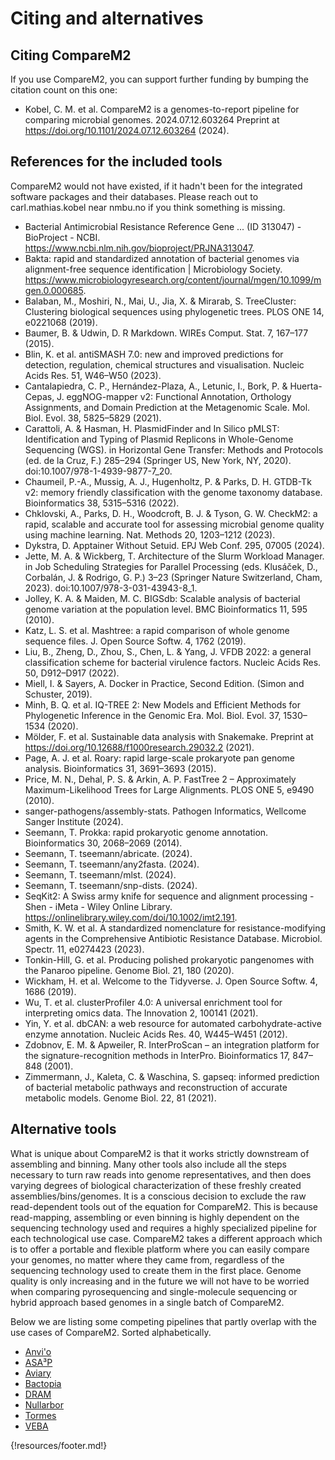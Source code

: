 

# Citing and alternatives

## Citing CompareM2

If you use CompareM2, you can support further funding by bumping the citation count on this one:

  - Kobel, C. M. et al. CompareM2 is a genomes-to-report pipeline for comparing microbial genomes. 2024.07.12.603264 Preprint at https://doi.org/10.1101/2024.07.12.603264 (2024).

## References for the included tools

CompareM2 would not have existed, if it hadn't been for the integrated software packages and their databases. Please reach out to carl.mathias.kobel near nmbu.no if you think something is missing.

  - Bacterial Antimicrobial Resistance Reference Gene ... (ID 313047) - BioProject - NCBI. https://www.ncbi.nlm.nih.gov/bioproject/PRJNA313047.
  - Bakta: rapid and standardized annotation of bacterial genomes via alignment-free sequence identification | Microbiology Society. https://www.microbiologyresearch.org/content/journal/mgen/10.1099/mgen.0.000685.
  - Balaban, M., Moshiri, N., Mai, U., Jia, X. & Mirarab, S. TreeCluster: Clustering biological sequences using phylogenetic trees. PLOS ONE 14, e0221068 (2019).
  - Baumer, B. & Udwin, D. R Markdown. WIREs Comput. Stat. 7, 167–177 (2015).
  - Blin, K. et al. antiSMASH 7.0: new and improved predictions for detection, regulation, chemical structures and visualisation. Nucleic Acids Res. 51, W46–W50 (2023).
  - Cantalapiedra, C. P., Hernández-Plaza, A., Letunic, I., Bork, P. & Huerta-Cepas, J. eggNOG-mapper v2: Functional Annotation, Orthology Assignments, and Domain Prediction at the Metagenomic Scale. Mol. Biol. Evol. 38, 5825–5829 (2021).
  - Carattoli, A. & Hasman, H. PlasmidFinder and In Silico pMLST: Identification and Typing of Plasmid Replicons in Whole-Genome Sequencing (WGS). in Horizontal Gene Transfer: Methods and Protocols (ed. de la Cruz, F.) 285–294 (Springer US, New York, NY, 2020). doi:10.1007/978-1-4939-9877-7_20.
  - Chaumeil, P.-A., Mussig, A. J., Hugenholtz, P. & Parks, D. H. GTDB-Tk v2: memory friendly classification with the genome taxonomy database. Bioinformatics 38, 5315–5316 (2022).
  - Chklovski, A., Parks, D. H., Woodcroft, B. J. & Tyson, G. W. CheckM2: a rapid, scalable and accurate tool for assessing microbial genome quality using machine learning. Nat. Methods 20, 1203–1212 (2023).
  - Dykstra, D. Apptainer Without Setuid. EPJ Web Conf. 295, 07005 (2024).
  - Jette, M. A. & Wickberg, T. Architecture of the Slurm Workload Manager. in Job Scheduling Strategies for Parallel Processing (eds. Klusáček, D., Corbalán, J. & Rodrigo, G. P.) 3–23 (Springer Nature Switzerland, Cham, 2023). doi:10.1007/978-3-031-43943-8_1.
  - Jolley, K. A. & Maiden, M. C. BIGSdb: Scalable analysis of bacterial genome variation at the population level. BMC Bioinformatics 11, 595 (2010).
  - Katz, L. S. et al. Mashtree: a rapid comparison of whole genome sequence files. J. Open Source Softw. 4, 1762 (2019).
  - Liu, B., Zheng, D., Zhou, S., Chen, L. & Yang, J. VFDB 2022: a general classification scheme for bacterial virulence factors. Nucleic Acids Res. 50, D912–D917 (2022).
  - Miell, I. & Sayers, A. Docker in Practice, Second Edition. (Simon and Schuster, 2019).
  - Minh, B. Q. et al. IQ-TREE 2: New Models and Efficient Methods for Phylogenetic Inference in the Genomic Era. Mol. Biol. Evol. 37, 1530–1534 (2020).
  - Mölder, F. et al. Sustainable data analysis with Snakemake. Preprint at https://doi.org/10.12688/f1000research.29032.2 (2021).
  - Page, A. J. et al. Roary: rapid large-scale prokaryote pan genome analysis. Bioinformatics 31, 3691–3693 (2015).
  - Price, M. N., Dehal, P. S. & Arkin, A. P. FastTree 2 – Approximately Maximum-Likelihood Trees for Large Alignments. PLOS ONE 5, e9490 (2010).
  - sanger-pathogens/assembly-stats. Pathogen Informatics, Wellcome Sanger Institute (2024).
  - Seemann, T. Prokka: rapid prokaryotic genome annotation. Bioinformatics 30, 2068–2069 (2014).
  - Seemann, T. tseemann/abricate. (2024).
  - Seemann, T. tseemann/any2fasta. (2024).
  - Seemann, T. tseemann/mlst. (2024).
  - Seemann, T. tseemann/snp-dists. (2024).
  - SeqKit2: A Swiss army knife for sequence and alignment processing - Shen - iMeta - Wiley Online Library. https://onlinelibrary.wiley.com/doi/10.1002/imt2.191.
  - Smith, K. W. et al. A standardized nomenclature for resistance-modifying agents in the Comprehensive Antibiotic Resistance Database. Microbiol. Spectr. 11, e0274423 (2023).
  - Tonkin-Hill, G. et al. Producing polished prokaryotic pangenomes with the Panaroo pipeline. Genome Biol. 21, 180 (2020).
  - Wickham, H. et al. Welcome to the Tidyverse. J. Open Source Softw. 4, 1686 (2019).
  - Wu, T. et al. clusterProfiler 4.0: A universal enrichment tool for interpreting omics data. The Innovation 2, 100141 (2021).
  - Yin, Y. et al. dbCAN: a web resource for automated carbohydrate-active enzyme annotation. Nucleic Acids Res. 40, W445–W451 (2012).
  - Zdobnov, E. M. & Apweiler, R. InterProScan – an integration platform for the signature-recognition methods in InterPro. Bioinformatics 17, 847–848 (2001).
  - Zimmermann, J., Kaleta, C. & Waschina, S. gapseq: informed prediction of bacterial metabolic pathways and reconstruction of accurate metabolic models. Genome Biol. 22, 81 (2021).


## Alternative tools

What is unique about CompareM2 is that it works strictly downstream of assembling and binning. Many other tools also include all the steps necessary to turn raw reads into genome representatives, and then does varying degrees of biological characterization of these freshly created assemblies/bins/genomes. It is a conscious decision to exclude the raw read-dependent tools out of the equation for CompareM2. This is because read-mapping, assembling or even binning is highly dependent on the sequencing technology used and requires a highly specialized pipeline for each technological use case. CompareM2 takes a different approach which is to offer a portable and flexible platform where you can easily compare your genomes, no matter where they came from, regardless of the sequencing technology used to create them in the first place. Genome quality is only increasing and in the future we will not have to be worried when comparing pyrosequencing and single-molecule sequencing or hybrid approach based genomes in a single batch of CompareM2. 

Below we are listing some competing pipelines that partly overlap with the use cases of CompareM2. Sorted alphabetically.
  
  - [Anvi'o](https://anvio.org/)
  - [ASA³P](https://github.com/oschwengers/asap)
  - [Aviary](https://github.com/rhysnewell/aviary)
  - [Bactopia](https://github.com/bactopia/bactopia)
  - [DRAM](https://github.com/WrightonLabCSU/DRAM)
  - [Nullarbor](https://github.com/tseemann/nullarbor) 
  - [Tormes](https://github.com/nmquijada/tormes)
  - [VEBA](https://github.com/jolespin/veba)



{!resources/footer.md!}
